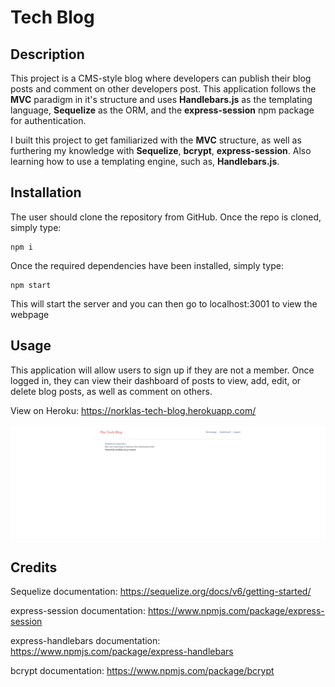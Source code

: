 # Tech Blog

## Description

This project is a CMS-style blog where developers can publish their blog posts and comment on other developers post. This application follows the **MVC** paradigm in it's structure and uses **Handlebars.js** as the templating language, **Sequelize** as the ORM, and the **express-session** npm package for authentication.

I built this project to get familiarized with the **MVC** structure, as well as furthering my knowledge with **Sequelize**, **bcrypt**, **express-session**. Also learning how to use a templating engine, such as, **Handlebars.js**.

## Installation

The user should clone the repository from GitHub. Once the repo is cloned, simply type:

```
npm i
```

Once the required dependencies have been installed, simply type:

```
npm start
```

This will start the server and you can then go to localhost:3001 to view the webpage

## Usage

This application will allow users to sign up if they are not a member. Once logged in, they can view their dashboard of posts to view, add, edit, or delete blog posts, as well as comment on others.

View on Heroku: https://norklas-tech-blog.herokuapp.com/

![Website screenshot](./public/images/screenshot.jpg)

## Credits

Sequelize documentation: https://sequelize.org/docs/v6/getting-started/

express-session documentation: https://www.npmjs.com/package/express-session

express-handlebars documentation: https://www.npmjs.com/package/express-handlebars

bcrypt documentation: https://www.npmjs.com/package/bcrypt